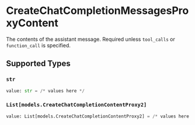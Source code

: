 # CreateChatCompletionMessagesProxyContent

The contents of the assistant message. Required unless `tool_calls` or `function_call` is specified.


## Supported Types

### `str`

```python
value: str = /* values here */
```

### `List[models.CreateChatCompletionContentProxy2]`

```python
value: List[models.CreateChatCompletionContentProxy2] = /* values here */
```


